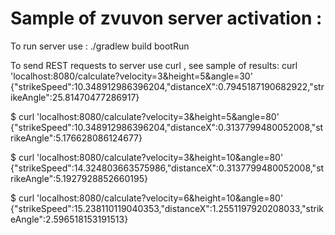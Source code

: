 Sample of zvuvon server activation : 
===================================

To run server use  : ./gradlew build bootRun

To send REST requests to server use curl , see sample of results: 
curl 'localhost:8080/calculate?velocity=3&height=5&angle=30'
{"strikeSpeed":10.348912986396204,"distanceX":0.7945187190682922,"strikeAngle":25.81470477286917}


$ curl 'localhost:8080/calculate?velocity=3&height=5&angle=80'
{"strikeSpeed":10.348912986396204,"distanceX":0.3137799480052008,"strikeAngle":5.176628086124677}

$ curl 'localhost:8080/calculate?velocity=3&height=10&angle=80'
{"strikeSpeed":14.324803663575986,"distanceX":0.3137799480052008,"strikeAngle":5.1927928852660195}

$ curl 'localhost:8080/calculate?velocity=6&height=10&angle=80'
{"strikeSpeed":15.238110119040353,"distanceX":1.2551197920208033,"strikeAngle":2.596518153191513}



